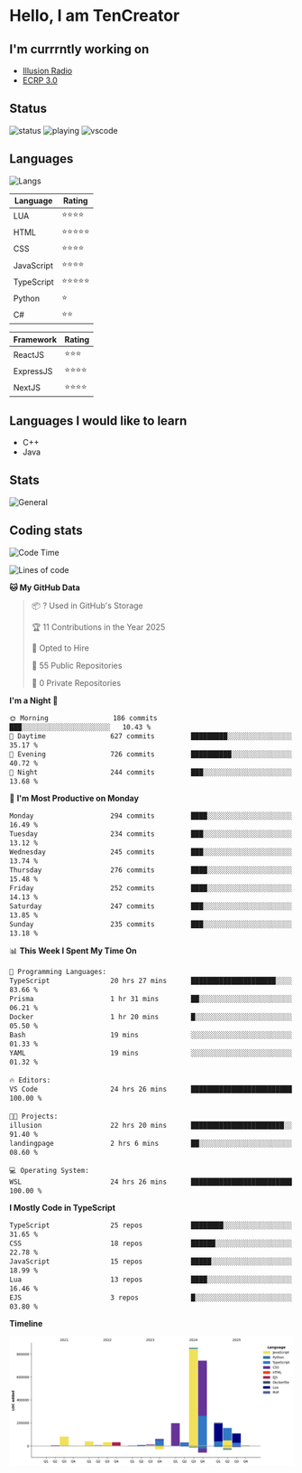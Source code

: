 # Hello, I am TenCreator

## I'm currrntly working on
- [Illusion Radio](https://illusionradio.co.uk/)
- [ECRP 3.0](http://github.com/Emerald-Coast-Roleplay/)

## Status
![status](https://api.statusbadges.me/badge/status/518334475038359555?simple=true&style=for-the-badge)
![playing](https://api.statusbadges.me/badge/playing/518334475038359555?style=for-the-badge)
![vscode](https://api.statusbadges.me/badge/vscode/518334475038359555?style=for-the-badge)

## Languages
![Langs](https://github-readme-stats.vercel.app/api/top-langs/?username=tencreator&layout=compact&theme=radical)


|Language|Rating|
|--------|------|
|LUA|⭐️⭐️⭐️⭐️|
|HTML|⭐️⭐️⭐️⭐️⭐️|
|CSS|⭐️⭐️⭐️⭐️|
|JavaScript|⭐️⭐️⭐️⭐️|
|TypeScript|⭐️⭐️⭐️⭐️⭐️|
|Python|⭐️|
|C#|⭐️⭐️ |

|Framework|Rating|
|--------|------|
|ReactJS|⭐️⭐️⭐|
|ExpressJS|⭐️⭐️⭐️⭐️|
|NextJS|⭐️⭐️⭐⭐️|

## Languages I would like to learn
- C++
- Java

## Stats
![General](https://github-readme-stats.vercel.app/api?username=tencreator&show_icons=true&theme=radical)

## Coding stats

<!--START_SECTION:waka-->
![Code Time](http://img.shields.io/badge/Code%20Time-365%20hrs%2019%20mins-blue)

![Lines of code](https://img.shields.io/badge/From%20Hello%20World%20I%27ve%20Written-1.9%20million%20lines%20of%20code-blue)

**🐱 My GitHub Data** 

> 📦 ? Used in GitHub's Storage 
 > 
> 🏆 11 Contributions in the Year 2025
 > 
> 💼 Opted to Hire
 > 
> 📜 55 Public Repositories 
 > 
> 🔑 0 Private Repositories 
 > 
**I'm a Night 🦉** 

```text
🌞 Morning                186 commits         ███░░░░░░░░░░░░░░░░░░░░░░   10.43 % 
🌆 Daytime                627 commits         █████████░░░░░░░░░░░░░░░░   35.17 % 
🌃 Evening                726 commits         ██████████░░░░░░░░░░░░░░░   40.72 % 
🌙 Night                  244 commits         ███░░░░░░░░░░░░░░░░░░░░░░   13.68 % 
```
📅 **I'm Most Productive on Monday** 

```text
Monday                   294 commits         ████░░░░░░░░░░░░░░░░░░░░░   16.49 % 
Tuesday                  234 commits         ███░░░░░░░░░░░░░░░░░░░░░░   13.12 % 
Wednesday                245 commits         ███░░░░░░░░░░░░░░░░░░░░░░   13.74 % 
Thursday                 276 commits         ████░░░░░░░░░░░░░░░░░░░░░   15.48 % 
Friday                   252 commits         ████░░░░░░░░░░░░░░░░░░░░░   14.13 % 
Saturday                 247 commits         ███░░░░░░░░░░░░░░░░░░░░░░   13.85 % 
Sunday                   235 commits         ███░░░░░░░░░░░░░░░░░░░░░░   13.18 % 
```


📊 **This Week I Spent My Time On** 

```text
💬 Programming Languages: 
TypeScript               20 hrs 27 mins      █████████████████████░░░░   83.66 % 
Prisma                   1 hr 31 mins        ██░░░░░░░░░░░░░░░░░░░░░░░   06.21 % 
Docker                   1 hr 20 mins        █░░░░░░░░░░░░░░░░░░░░░░░░   05.50 % 
Bash                     19 mins             ░░░░░░░░░░░░░░░░░░░░░░░░░   01.33 % 
YAML                     19 mins             ░░░░░░░░░░░░░░░░░░░░░░░░░   01.32 % 

🔥 Editors: 
VS Code                  24 hrs 26 mins      █████████████████████████   100.00 % 

🐱‍💻 Projects: 
illusion                 22 hrs 20 mins      ███████████████████████░░   91.40 % 
landingpage              2 hrs 6 mins        ██░░░░░░░░░░░░░░░░░░░░░░░   08.60 % 

💻 Operating System: 
WSL                      24 hrs 26 mins      █████████████████████████   100.00 % 
```

**I Mostly Code in TypeScript** 

```text
TypeScript               25 repos            ████████░░░░░░░░░░░░░░░░░   31.65 % 
CSS                      18 repos            ██████░░░░░░░░░░░░░░░░░░░   22.78 % 
JavaScript               15 repos            █████░░░░░░░░░░░░░░░░░░░░   18.99 % 
Lua                      13 repos            ████░░░░░░░░░░░░░░░░░░░░░   16.46 % 
EJS                      3 repos             █░░░░░░░░░░░░░░░░░░░░░░░░   03.80 % 
```



**Timeline**

![Lines of Code chart](https://raw.githubusercontent.com/tencreator/tencreator/main/assets/bar_graph.png)


<!--END_SECTION:waka-->
